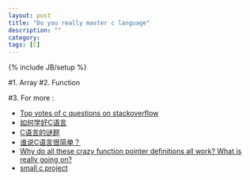 ```yaml
---
layout: post
title: "Do you really master c language"
description: ""
category: 
tags: [C]
---
```

{% include JB/setup %}

#1. Array
#2. Function

#3. For more : 
* [Top votes of c questions on stackoverflow](http://stackoverflow.com/questions/tagged/c?sort=votes&pagesize=15)
* [如何学好C语言](http://coolshell.cn/articles/4102.html)
* [C语言的谜题](http://coolshell.cn/articles/945.html)
* [谁说C语言很简单？](http://coolshell.cn/articles/873.html)
* [Why do all these crazy function pointer definitions all work? What is really going on?](http://stackoverflow.com/questions/6893285/why-do-all-these-crazy-function-pointer-definitions-all-work-what-is-really-goi)
* [small c project](http://programmers.stackexchange.com/questions/62502/small-c-projects)
